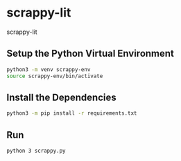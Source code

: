 # scrappy-lit
scrappy-lit

## Setup the Python Virtual Environment

```sh
python3 -m venv scrappy-env
source scrappy-env/bin/activate
```

## Install the Dependencies
```sh
python3 -m pip install -r requirements.txt
```

## Run
```sh
python 3 scrappy.py
```
